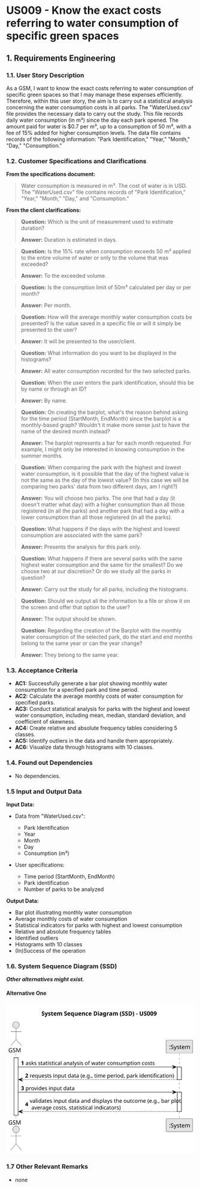 # US009 - Know the exact costs referring to water consumption of specific green spaces


## 1. Requirements Engineering

### 1.1. User Story Description

As a GSM, I want to know the exact costs referring to water consumption of specific green spaces so that I may manage these expenses efficiently. Therefore, within this user story, the aim is to carry out a statistical analysis concerning the water consumption costs in all parks. The "WaterUsed.csv" file provides the necessary data to carry out the study. This file records daily water consumption (in m³) since the day each park opened. The amount paid for water is $0.7 per m³, up to a consumption of 50 m³, with a fee of 15% added for higher consumption levels. The data file contains records of the following information: "Park Identification," "Year," "Month," "Day," "Consumption."

### 1.2. Customer Specifications and Clarifications 

**From the specifications document:**

> Water consumption is measured in m³.
> The cost of water is in USD.
> The "WaterUsed.csv" file contains records of "Park Identification," "Year," "Month," "Day," and "Consumption."

**From the client clarifications:**

> **Question:** Which is the unit of measurement used to estimate duration?
>
> **Answer:** Duration is estimated in days.

> **Question:** Is the 15% rate when consumption exceeds 50 m³ applied to the entire volume of water or only to the volume that was exceeded?
> 
> **Answer:** To the exceeded volume.

> **Question:** Is the consumption limit of 50m³ calculated per day or per month?
> 
> **Answer:** Per month.

> **Question:** How will the average monthly water consumption costs be presented? Is the value saved in a specific file or will it simply be presented to the user?
>
> **Answer:** It will be presented to the user/client.

> **Question:** What information do you want to be displayed in the histograms?
>
> **Answer:** All water consumption recorded for the two selected parks.

> **Question:** When the user enters the park identification, should this be by name or through an ID?
>
> **Answer:** By name.

> **Question:** On creating the barplot, what's the reason behind asking for the time period (StartMonth, EndMonth) since the barplot is a monthly-based graph? Wouldn't it make more sense just to have the name of the desired month instead?
>
> **Answer:** The barplot represents a bar for each month requested. For example, I might only be interested in knowing consumption in the summer months.

> **Question:** When comparing the park with the highest and lowest water consumption, is it possible that the day of the highest value is not the same as the day of the lowest value? (In this case we will be comparing two parks' data from two different days, am I right?)
>
> **Answer:** You will choose two parks. The one that had a day (it doesn't matter what day) with a higher consumption than all those registered (in all the parks) and another park that had a day with a lower consumption than all those registered (in all the parks).

> **Question:** What happens if the days with the highest and lowest consumption are associated with the same park?
>
> **Answer:** Presents the analysis for this park only.

> **Question:** What happens if there are several parks with the same highest water consumption and the same for the smallest? Do we choose two at our discretion? Or do we study all the parks in question?
>
> **Answer:** Carry out the study for all parks, including the histograms.

> **Question:** Should we output all the information to a file or show it on the screen and offer that option to the user?
>
> **Answer:** The output should be shown.
>
> **Question:** Regarding the creation of the Barplot with the monthly water consumption of the selected park, do the start and end months belong to the same year or can the year change?
>
> **Answer:** They belong to the same year.

### 1.3. Acceptance Criteria

* **AC1:** Successfully generate a bar plot showing monthly water consumption for a specified park and time period.
* **AC2:** Calculate the average monthly costs of water consumption for specified parks.
* **AC3:** Conduct statistical analysis for parks with the highest and lowest water consumption, including mean, median, standard deviation, and coefficient of skewness.
* **AC4:** Create relative and absolute frequency tables considering 5 classes.
* **AC5:** Identify outliers in the data and handle them appropriately.
* **AC6:** Visualize data through histograms with 10 classes.

### 1.4. Found out Dependencies

* No dependencies.

### 1.5 Input and Output Data

**Input Data:**

* Data from "WaterUsed.csv":

  * Park Identification
  * Year
  * Month
  * Day
  * Consumption (m³)


* User specifications:

  * Time period (StartMonth, EndMonth)
  * Park identification
  * Number of parks to be analyzed 

**Output Data:**

* Bar plot illustrating monthly water consumption
* Average monthly costs of water consumption
* Statistical indicators for parks with highest and lowest consumption
* Relative and absolute frequency tables
* Identified outliers
* Histograms with 10 classes
* (In)Success of the operation

### 1.6. System Sequence Diagram (SSD)

**_Other alternatives might exist._**

#### Alternative One

![System Sequence Diagram - Alternative One](svg/us009-system-sequence-diagram-alternative-one.svg)


### 1.7 Other Relevant Remarks
* none
